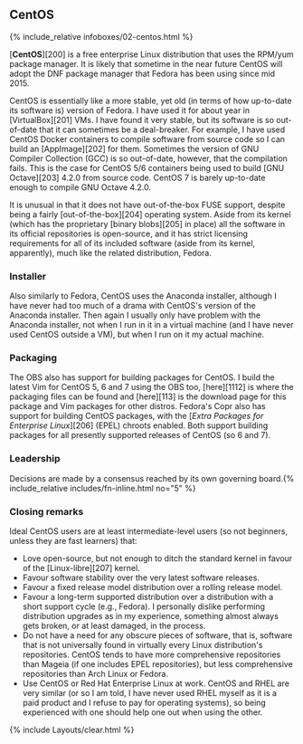 ## CentOS
{% include_relative infoboxes/02-centos.html %}

[**CentOS**][200] is a free enterprise Linux distribution that uses the RPM/yum package manager. It is likely that sometime in the near future CentOS will adopt the DNF package manager that Fedora has been using since mid 2015.

CentOS is essentially like a more stable, yet old (in terms of how up-to-date its software is) version of Fedora. I have used it for about year in [VirtualBox][201] VMs. I have found it very stable, but its software is so out-of-date that it can sometimes be a deal-breaker. For example, I have used CentOS Docker containers to compile software from source code so I can build an [AppImage][202] for them. Sometimes the version of GNU Compiler Collection (GCC) is so out-of-date, however, that the compilation fails. This is the case for CentOS 5/6 containers being used to build [GNU Octave][203] 4.2.0 from source code. CentOS 7 is barely up-to-date enough to compile GNU Octave 4.2.0.

It is unusual in that it does not have out-of-the-box FUSE support, despite being a fairly [out-of-the-box][204] operating system. Aside from its kernel (which has the proprietary [binary blobs][205] in place) all the software in its official repositories is open-source, and it has strict licensing requirements for all of its included software (aside from its kernel, apparently), much like the related distribution, Fedora.

### Installer
Also similarly to Fedora, CentOS uses the Anaconda installer, although I have never had too much of a drama with CentOS's version of the Anaconda installer. Then again I usually only have problem with the Anaconda installer, not when I run in it in a virtual machine (and I have never used CentOS outside a VM), but when I run on it my actual machine. 

### Packaging
The OBS also has support for building packages for CentOS. I build the latest Vim for CentOS 5, 6 and 7 using the OBS too, [here][1112] is where the packaging files can be found and [here][113] is the download page for this package and Vim packages for other distros. Fedora's Copr also has support for building CentOS packages, with the [*Extra Packages for Enterprise Linux*][206] (EPEL) chroots enabled. Both support building packages for all presently supported releases of CentOS (so 6 and 7). 

### Leadership
Decisions are made by a consensus reached by its own governing board.{% include_relative includes/fn-inline.html no="5" %}

### Closing remarks
Ideal CentOS users are at least intermediate-level users (so not beginners, unless they are fast learners) that:

* Love open-source, but not enough to ditch the standard kernel in favour of the [Linux-libre][207] kernel.
* Favour software stability over the very latest software releases.
* Favour a fixed release model distribution over a rolling release model.
* Favour a long-term supported distribution over a distribution with a short support cycle (e.g., Fedora). I personally dislike performing distribution upgrades as in my experience, something almost always gets broken, or at least damaged, in the process. 
* Do not have a need for any obscure pieces of software, that is, software that is not universally found in virtually every Linux distribution's repositories. CentOS tends to have more comprehensive repositories than Mageia (if one includes EPEL repositories), but less comprehensive repositories than Arch Linux or Fedora.
* Use CentOS or Red Hat Enterprise Linux at work. CentOS and RHEL are very similar (or so I am told, I have never used RHEL myself as it is a paid product and I refuse to pay for operating systems), so being experienced with one should help one out when using the other.

{% include Layouts/clear.html %}
